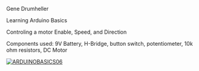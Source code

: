 Gene Drumheller

Learning Arduino Basics

Controling a motor Enable, Speed, and Direction

Components used: 9V Battery, H-Bridge, button switch, potentiometer, 10k ohm resistors, DC Motor


[![ARDUINOBASICS06](https://img.youtube.com/vi/V0845zdsqYE/0.jpg)](https://www.youtube.com/watch?v=V0845zdsqYE)

